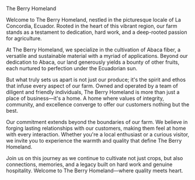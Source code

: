 The Berry Homeland

Welcome to The Berry Homeland, nestled in the picturesque locale of La Concordia, Ecuador. Rooted in the heart of this vibrant region, our farm stands as a testament to dedication, hard work, and a deep-rooted passion for agriculture.

At The Berry Homeland, we specialize in the cultivation of Abaca fiber, a versatile and sustainable material with a myriad of applications. Beyond our dedication to Abaca, our land generously yields a bounty of other fruits, each nurtured to perfection under the Ecuadorian sun.

But what truly sets us apart is not just our produce; it's the spirit and ethos that infuse every aspect of our farm. Owned and operated by a team of diligent and friendly individuals, The Berry Homeland is more than just a place of business—it's a home. A home where values of integrity, community, and excellence converge to offer our customers nothing but the best.

Our commitment extends beyond the boundaries of our farm. We believe in forging lasting relationships with our customers, making them feel at home with every interaction. Whether you're a local enthusiast or a curious visitor, we invite you to experience the warmth and quality that define The Berry Homeland.

Join us on this journey as we continue to cultivate not just crops, but also connections, memories, and a legacy built on hard work and genuine hospitality. Welcome to The Berry Homeland—where quality meets heart.
